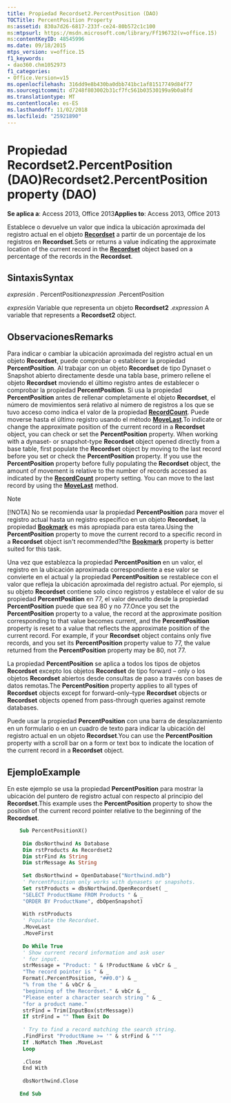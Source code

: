 ```yaml
---
title: Propiedad Recordset2.PercentPosition (DAO)
TOCTitle: PercentPosition Property
ms:assetid: 830a7d26-6817-233f-ce24-80b572c1c100
ms:mtpsurl: https://msdn.microsoft.com/library/Ff196732(v=office.15)
ms:contentKeyID: 48545996
ms.date: 09/18/2015
mtps_version: v=office.15
f1_keywords:
- dao360.chm1052973
f1_categories:
- Office.Version=v15
ms.openlocfilehash: 316dd9e8b430ba0dbb741bc1af81517749d84f77
ms.sourcegitcommit: d7248f803002b31cf7fc561b03530199a9b0a8fd
ms.translationtype: MT
ms.contentlocale: es-ES
ms.lasthandoff: 11/02/2018
ms.locfileid: "25921890"
---
```

# <a name="recordset2percentposition-property-dao"></a><span data-ttu-id="8aebb-102">Propiedad Recordset2.PercentPosition (DAO)</span><span class="sxs-lookup"><span data-stu-id="8aebb-102">Recordset2.PercentPosition property (DAO)</span></span>


<span data-ttu-id="8aebb-103">**Se aplica a**: Access 2013, Office 2013</span><span class="sxs-lookup"><span data-stu-id="8aebb-103">**Applies to**: Access 2013, Office 2013</span></span>

<span data-ttu-id="8aebb-104">Establece o devuelve un valor que indica la ubicación aproximada del registro actual en el objeto **[Recordset](recordset-object-dao.md)** a partir de un porcentaje de los registros en **Recordset**.</span><span class="sxs-lookup"><span data-stu-id="8aebb-104">Sets or returns a value indicating the approximate location of the current record in the **[Recordset](recordset-object-dao.md)** object based on a percentage of the records in the **Recordset**.</span></span>

## <a name="syntax"></a><span data-ttu-id="8aebb-105">Sintaxis</span><span class="sxs-lookup"><span data-stu-id="8aebb-105">Syntax</span></span>

<span data-ttu-id="8aebb-106">*expresión* . PercentPosition</span><span class="sxs-lookup"><span data-stu-id="8aebb-106">*expression* .PercentPosition</span></span>

<span data-ttu-id="8aebb-107">*expresión* Variable que representa un objeto **Recordset2** .</span><span class="sxs-lookup"><span data-stu-id="8aebb-107">*expression* A variable that represents a **Recordset2** object.</span></span>

## <a name="remarks"></a><span data-ttu-id="8aebb-108">Observaciones</span><span class="sxs-lookup"><span data-stu-id="8aebb-108">Remarks</span></span>

<span data-ttu-id="8aebb-p101">Para indicar o cambiar la ubicación aproximada del registro actual en un objeto **Recordset**, puede comprobar o establecer la propiedad **PercentPosition**. Al trabajar con un objeto **Recordset** de tipo Dynaset o Snapshot abierto directamente desde una tabla base, primero rellene el objeto **Recordset** moviendo el último registro antes de establecer o comprobar la propiedad **PercentPosition**. Si usa la propiedad **PercentPosition** antes de rellenar completamente el objeto **Recordset**, el número de movimientos será relativo al número de registros a los que se tuvo acceso como indica el valor de la propiedad **[RecordCount](recordset2-recordcount-property-dao.md)**. Puede moverse hasta el último registro usando el método **[MoveLast](recordset2-movelast-method-dao.md)**.</span><span class="sxs-lookup"><span data-stu-id="8aebb-p101">To indicate or change the approximate position of the current record in a **Recordset** object, you can check or set the **PercentPosition** property. When working with a dynaset- or snapshot-type **Recordset** object opened directly from a base table, first populate the **Recordset** object by moving to the last record before you set or check the **PercentPosition** property. If you use the **PercentPosition** property before fully populating the **Recordset** object, the amount of movement is relative to the number of records accessed as indicated by the **[RecordCount](recordset2-recordcount-property-dao.md)** property setting. You can move to the last record by using the **[MoveLast](recordset2-movelast-method-dao.md)** method.</span></span>


> [!NOTE]
> <P><span data-ttu-id="8aebb-113">[!NOTA] No se recomienda usar la propiedad <STRONG>PercentPosition</STRONG> para mover el registro actual hasta un registro específico en un objeto <STRONG>Recordset</STRONG>, la propiedad <STRONG><A href="recordset2-bookmark-property-dao.md">Bookmark</A></STRONG> es más apropiada para esta tarea.</span><span class="sxs-lookup"><span data-stu-id="8aebb-113">Using the <STRONG>PercentPosition</STRONG> property to move the current record to a specific record in a <STRONG>Recordset</STRONG> object isn't recommended?the <STRONG><A href="recordset2-bookmark-property-dao.md">Bookmark</A></STRONG> property is better suited for this task.</span></span></P>



<span data-ttu-id="8aebb-p102">Una vez que establezca la propiedad **PercentPosition** en un valor, el registro en la ubicación aproximada correspondiente a ese valor se convierte en el actual y la propiedad **PercentPosition** se restablece con el valor que refleja la ubicación aproximada del registro actual. Por ejemplo, si su objeto **Recordset** contiene solo cinco registros y establece el valor de su propiedad **PercentPosition** en 77, el valor devuelto desde la propiedad **PercentPosition** puede que sea 80 y no 77.</span><span class="sxs-lookup"><span data-stu-id="8aebb-p102">Once you set the **PercentPosition** property to a value, the record at the approximate position corresponding to that value becomes current, and the **PercentPosition** property is reset to a value that reflects the approximate position of the current record. For example, if your **Recordset** object contains only five records, and you set its **PercentPosition** property value to 77, the value returned from the **PercentPosition** property may be 80, not 77.</span></span>

<span data-ttu-id="8aebb-116">La propiedad **PercentPosition** se aplica a todos los tipos de objetos **Recordset** excepto los objetos **Recordset** de tipo forward – only o los objetos **Recordset** abiertos desde consultas de paso a través con bases de datos remotas.</span><span class="sxs-lookup"><span data-stu-id="8aebb-116">The **PercentPosition** property applies to all types of **Recordset** objects except for forward–only–type **Recordset** objects or **Recordset** objects opened from pass-through queries against remote databases.</span></span>

<span data-ttu-id="8aebb-117">Puede usar la propiedad **PercentPosition** con una barra de desplazamiento en un formulario o en un cuadro de texto para indicar la ubicación del registro actual en un objeto **Recordset**.</span><span class="sxs-lookup"><span data-stu-id="8aebb-117">You can use the **PercentPosition** property with a scroll bar on a form or text box to indicate the location of the current record in a **Recordset** object.</span></span>

## <a name="example"></a><span data-ttu-id="8aebb-118">Ejemplo</span><span class="sxs-lookup"><span data-stu-id="8aebb-118">Example</span></span>

<span data-ttu-id="8aebb-119">En este ejemplo se usa la propiedad **PercentPosition** para mostrar la ubicación del puntero de registro actual con respecto al principio del **Recordset**.</span><span class="sxs-lookup"><span data-stu-id="8aebb-119">This example uses the **PercentPosition** property to show the position of the current record pointer relative to the beginning of the **Recordset**.</span></span>

```vb
    Sub PercentPositionX() 
     
     Dim dbsNorthwind As Database 
     Dim rstProducts As Recordset2 
     Dim strFind As String 
     Dim strMessage As String 
     
     Set dbsNorthwind = OpenDatabase("Northwind.mdb") 
     ' PercentPosition only works with dynasets or snapshots. 
     Set rstProducts = dbsNorthwind.OpenRecordset( _ 
     "SELECT ProductName FROM Products " & _ 
     "ORDER BY ProductName", dbOpenSnapshot) 
     
     With rstProducts 
     ' Populate the Recordset. 
     .MoveLast 
     .MoveFirst 
     
     Do While True 
     ' Show current record information and ask user 
     ' for input. 
     strMessage = "Product: " & !ProductName & vbCr & _ 
     "The record pointer is " & _ 
     Format(.PercentPosition, "##0.0") & _ 
     "% from the " & vbCr & _ 
     "beginning of the Recordset." & vbCr & _ 
     "Please enter a character search string " & _ 
     "for a product name." 
     strFind = Trim(InputBox(strMessage)) 
     If strFind = "" Then Exit Do 
     
     ' Try to find a record matching the search string. 
     .FindFirst "ProductName >= '" & strFind & "'" 
     If .NoMatch Then .MoveLast 
     Loop 
     
     .Close 
     End With 
     
     dbsNorthwind.Close 
     
    End Sub
```
